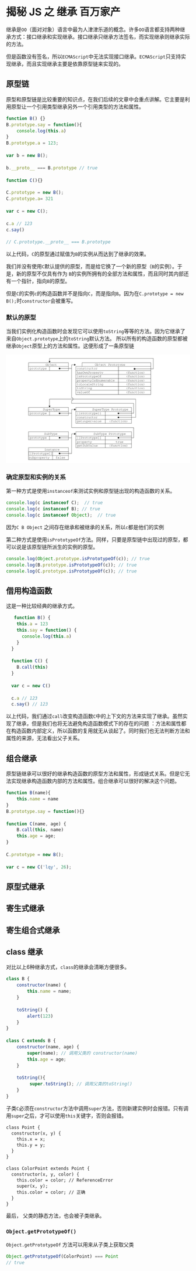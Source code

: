 # 揭秘 JS 之 继承 百万家产

继承是`OO`（面对对象）语言中最为人津津乐道的概念。许多`OO`语言都支持两种继承方式：接口继承和实现继承。接口继承只继承方法签名，而实现继承则继承实际的方法。

但是函数没有签名，所以`ECMAScript`中无法实现接口继承。`ECMAScript`只支持实现继承，而且实现继承主要是依靠原型链来实现的。

## 原型链

原型和原型链是比较重要的知识点，在我们后续的文章中会重点讲解。它主要是利用原型让一个引用类型继承另外一个引用类型的方法和属性。

```js
function B() {}
B.prototype.say = function(){
    console.log(this.a)
}
B.prototype.a = 123;

var b = new B();

b.__proto__ === B.prototype // true

function C(){}

C.prototype = new B();
C.prototype.a= 321

var c = new C();

c.a // 123
c.say()

// C.prototype.__proto__ === B.prototype
```
以上代码，`C`的原型通过赋值为`B`的实例从而达到了继承的效果。

我们并没有使用`C`默认提供的原型，而是给它换了一个新的原型（`B`的实例）。于是，新的原型不仅具有作为 `B`的实例所拥有的全部方法和属性，而且同时其内部还有一个指针，指向`B`的原型。

但是`C`的实例`c`的构造函数并不是指向`C`，而是指向`B`。因为在`C.prototype = new B();`时`constructor`会被重写。

### 默认的原型

当我们实例化构造函数时会发现它可以使用`toString`等等的方法。因为它继承了来自`Object.prototype`上的`toString`默认方法。
所以所有的构造函数的原型都被继承`Object`原型上的方法和属性。这便形成了一条原型链

![prototype](./images/a-6/prototype.jpg)

### 确定原型和实例的关系

第一种方式是使用`instanceof`来测试实例和原型链出现的构造函数的关系。

```js
console.log(c instanceof C);  // true
console.log(c instanceof B); // true
console.log(c instanceof Object);  // true
```

因为`C B Object` 之间存在继承和被继承的关系，所以`c`都是他们的实例

第二种方式是使用`isPrototypeOf`方法。同样，只要是原型链中出现过的原型，都可以说是该原型链所派生的实例的原型。

```js
console.log(Object.prototype.isPrototypeOf(c)); // true
console.log(B.prototype.isPrototypeOf(c)); // true
console.log(C.prototype.isPrototypeOf(c)); // true
```

### 

## 借用构造函数

这是一种比较经典的继承方式。

```js
   function B() {
    this.a = 123
    this.say = function() {
      console.log(this.a)
    }
  }

  function C() {
    B.call(this)
  }

  var c = new C()

  c.a // 123
  c.say() // 123
```

以上代码，我们通过`call`改变构造函数`C`中的上下文的方法来实现了继承。虽然实现了继承，但是我们也将无法避免构造函数模式下的存在的问题
：方法和属性都在构造函数内部定义，所以函数的复用就无从谈起了。同时我们也无法判断方法和属性的来源，无法看出父子关系。

## 组合继承

原型链继承可以很好的继承构造函数的原型方法和属性，形成链式关系。但是它无法实现继承构造函数内部的方法和属性。组合继承可以很好的解决这个问题。

```js
function B(name){
    this.name = name
}
B.prototype.say = function(){}

function C(name, age) {
    B.call(this, name)
    this.age = age;
}

C.prototype = new B();

var c = new C('lqy', 26);
```

## 原型式继承

## 寄生式继承

## 寄生组合式继承

## class 继承

对比以上6种继承方式，`class`的继承会清晰方便很多。

```js
class B {
    constructor(name) {
        this.name = name;
    }
    
    toString() {
        alert(123)
    }
}

class C extends B {
    constructor(name, age) {
        super(name); // 调用父类的 constructor(name)
        this.age = age;
    }
    
    toString(){
         super.toString(); // 调用父类的toString()
    }
}
```

子类`C`必须在`constructor`方法中调用`super`方法，否则新建实例时会报错。只有调用`super`之后，才可以使用`this`关键字，否则会报错。

```js{10}
class Point {
  constructor(x, y) {
    this.x = x;
    this.y = y;
  }
}

class ColorPoint extends Point {
  constructor(x, y, color) {
    this.color = color; // ReferenceError
    super(x, y);
    this.color = color; // 正确
  }
}
```

最后， 父类的静态方法，也会被子类继承。

### `Object.getPrototypeOf()`

`Object.getPrototypeOf` 方法可以用来从子类上获取父类

```js
Object.getPrototypeOf(ColorPoint) === Point
// true
```





